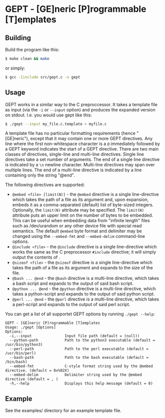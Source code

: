 # GEPT - [GE]neric [P]rogrammable [T]emplates

## Building

Build the program like this:

```bash
$ make clean && make
```

or simply:

```bash
$ gcc -Iinclude src/gept.c -o gept
```

## Usage

GEPT works in a similar way to the C preproccessor. It takes a template file
as input (via the `-i` or `--input` option) and produces the expanded version
on stdout. I.e. you would use gept like this:

```bash
$ ./gept --input my_file.c.template > myfile.c
```

A template file has no particular formatting requirements (hence "[GE]neric"),
except that it may contain one or more GEPT directives. Any line where the
first non-whitespace character is a `@` immediately followed by a GEPT keyword
indicates the start of a GEPT directive. There are two main classes of
directives, single-line and multi-line directives. Single line directives take
a set number of arguments. The end of a single line directive is indicated by
a `\n` newline character. Multi-line directives may span over multiple lines.
The end of a multi-line directive is indicated by a line containing only the
string "@end".

The following directives are supported:

- `@embed <file> [limit(N)]` \- the `@embed` directive is a single line-directive which
takes the path of a file as its argument and, upon
expansion, embeds it as a comma-separated (default) list of
byte-sized integers. Optionally, the `limit(N)` attribute
may be specified. The `limit(N)` attribute puts an upper
limit on the number of bytes to be embedded. This can be
useful when embedding data from "infinite length" files
such as /dev/urandom or any other device file with special
read semantics. The default `@embed` byte format and delimiter
may be changed using the `--embed-fmt` and `--embed-delim`
command-line options.
- `@include <file>`  \- the `@include` directive is a single line-directive which
works the same as the C preprocessor `#include` directive;
it will simply output the contents of <file>.
- `@sizeof <file>`   \- the `@sizeof` directive is a single line-directive which
takes the path of a file as its argument and expands to
the size of the file.
- `@bash ... @end`   \- the `@bash` directive is a multi-line directive, which
takes a bash script and expands to the output of said
bash script.
- `@python ... @end` \- the `@python` directive is a multi-line directive, which
takes a python-script and expands to the output of said
python script.
- `@perl ... @end`   \- the `@perl` directive is a multi-line directive, which
takes a perl-script and expands to the output of said
perl script.

You can get a list of all supportet GEPT options by running `./gept --help`:

```
GEPT - [GE]neric [P]rogrammable [T]emplates
Usage: ./gept [Options]
Options:
  -i,--input               Input file path (default = (null))
  --python-path            Path to the python3 executable (default = /usr/bin/python3)
  --perl-path              Path to the perl executable (default = /usr/bin/perl)
  --bash-path              Path to the bash executable (default = /bin/bash)
  --embed-fmt              C-style format string used by the @embed directive. (default = 0x%02X)
  --embed-delim            Delimiter string used by the @embed directive (default = , )
  -h,--help                Displays this help message (default = 0)
```

## Example

See the examples/ directory for an example template file.
